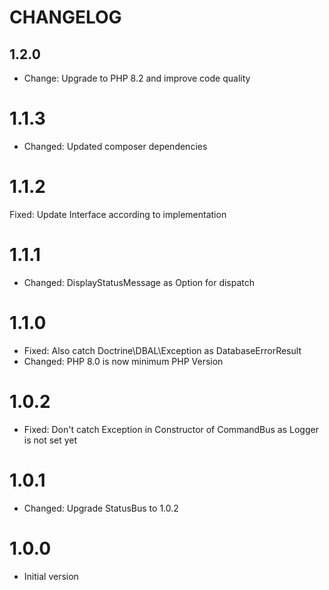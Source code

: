 # CHANGELOG

## 1.2.0

* Change: Upgrade to PHP 8.2 and improve code quality


# 1.1.3

* Changed: Updated composer dependencies


# 1.1.2

Fixed: Update Interface according to implementation


# 1.1.1

* Changed: DisplayStatusMessage as Option for dispatch


# 1.1.0

* Fixed: Also catch Doctrine\DBAL\Exception as DatabaseErrorResult
* Changed: PHP 8.0 is now minimum PHP Version


# 1.0.2

* Fixed: Don't catch Exception in Constructor of CommandBus as Logger is not set yet


# 1.0.1

* Changed: Upgrade StatusBus to 1.0.2


# 1.0.0

* Initial version
